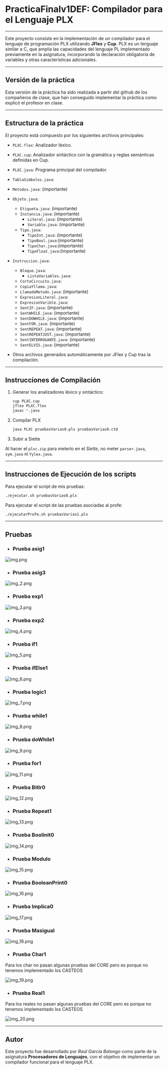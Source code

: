 # PracticaFinalv1DEF: Compilador para el Lenguaje PLX

---

Este proyecto consiste en la implementación de un compilador
para el lenguaje de programación PLX utilizando **JFlex** y **Cup**.
PLX es un lenguaje similar a C, que amplía las capacidades del lenguaje
PL implementado previamente en la asignatura, incorporando la declaración
obligatoria de variables y otras características adicionales.

---

## Versión de la práctica

Esta versión de la práctica ha sido realizada a partir del github
de los compañeros de clase, que han conseguido implementar la práctica
como explicó el profesor en clase.

---

## Estructura de la práctica

El proyecto está compuesto por los siguientes archivos principales:

- `PLXC.flex`: Analizador léxico.
- `PLXC.cup`: Analizador sintáctico con la
gramática y reglas semánticas definidas en Cup.
- `PLXC.java`: Programa principal del compilador.

- `TablaSimbolos.java`:

- `Metodos.java`: (importante)

- `Objeto.java`:
  - `Etiqueta.java`: (importante)
  - `Instancia.java`: (importante)
    - `Literal.java`: (importante)
    - `Variable.java`: (importante)
  - `Tipo.java`:
    - `TipoInt.java`: (importante)
    - `TipoBool.java`:(importante)
    - `TipoChar.java`:(importante)
    - `TipoFloat.java`:(importante)

- `Instruccion.java`:
  - `Bloque.java`:
    - `ListaVariables.java`:
  - `CortoCircuito.java`:
  - `CopiaYllama.java`:
  - `LlamadaMetodo.java`: (importante)
  - `ExpresionLiteral.java`:
  - `ExpresionVarible.java`:
  - `SentIF.java`: (importante)
  - `SentWHILE.java`: (importante)
  - `SentDOWHILE.java`: (importante)
  - `SentFOR.java`: (importante)
  - `SentREPEAT.java`: (importante)
  - `SentREPEATJUST.java`: (importante) 
  - `SentINTERROGANTE.java`: (importante)
  - `SentELVIS.java`: (importante)

- Otros archivos generados automáticamente por JFlex y Cup tras la compilación.

---

## Instrucciones de Compilación

1. Generar los analizadores léxico y sintáctico:

   ```bash
   cup PLXC.cup
   jflex PLXC.flex
   javac *.java
   ```
2. Compilar PLX
   
    ```bash
    java PLXC pruebasVarias0.plx pruebasVarias0.ctd
    ```
3. Subir a Siette

Al hacer el `plxc.zip` para meterlo en el _Siette_, no meter `parser.java`,
`sym.java` ni `Yylex.java`.

---

## Instrucciones de Ejecución de los scripts

Para ejecutar el script de mis pruebas:
```bash
./ejecutar.sh pruebasVarias0.plx
```

Para ejecutar el script de las pruebas asociadas al profe:
```bash
./ejecutarProfe.sh pruebasVarias1.plx
```

---

## Pruebas

- ### Prueba asig1

![img.png](images/img.png)

- ### Prueba asig3

![img_2.png](images/img_2.png)

- ### Prueba exp1

![img_3.png](images/img_3.png)

- ### Prueba exp2

![img_4.png](images/img_4.png)

- ### Prueba if1

![img_5.png](images/img_5.png)

- ### Prueba ifElse1

![img_6.png](images/img_6.png)

- ### Prueba logic1

![img_7.png](images/img_7.png)

- ### Prueba while1

![img_8.png](images/img_8.png)

- ### Prueba doWhile1

![img_9.png](images/img_9.png)

- ### Prueba for1

![img_11.png](images/img_11.png)

- ### Prueba Bitlr0

![img_12.png](images/img_12.png)

- ### Prueba Repeat1

![img_13.png](images/img_13.png)

- ### Prueba Boolinit0

![img_14.png](images/img_14.png)

- ### Prueba Modulo

![img_15.png](images/img_15.png)

- ### Prueba BooleanPrint0

![img_16.png](images/img_16.png)

- ### Prueba Implica0

![img_17.png](images/img_17.png)

- ### Prueba Masigual

![img_18.png](images/img_18.png)

- ### Prueba Char1

Para los char no pasan algunas pruebas del CORE pero es
porque no tenemos implementado los CASTEOS

![img_19.png](images/img_19.png)

- ### Prueba Real1

Para los reales no pasan algunas pruebas del CORE pero es
porque no tenemos implementado los CASTEOS

![img_20.png](images/img_20.png)

---

## Autor

Este proyecto fue desarrollado por _Raúl García Balongo_ como parte 
de la asignatura **Procesadores de Lenguajes**, con el objetivo de 
implementar  un compilador funcional para el lenguaje PLX.